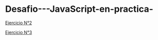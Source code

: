 # Desafio---JavaScript-en-practica-

[Ejercicio N°2](https://lizetteperez.github.io/Desafio---JavaScript-en-practica-//Ejercicio%20N%C2%B02/)

[Ejercicio N°3](https://lizetteperez.github.io/Desafio---JavaScript-en-practica-//Ejercicio%20N%C2%B03/)

